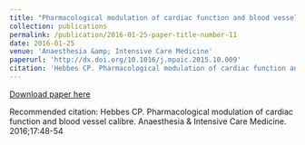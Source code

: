 ```yaml
---
title: "Pharmacological modulation of cardiac function and blood vessel calibre"
collection: publications
permalink: /publication/2016-01-25-paper-title-number-11
date: 2016-01-25
venue: 'Anaesthesia &amp; Intensive Care Medicine'
paperurl: 'http://dx.doi.org/10.1016/j.mpaic.2015.10.009'
citation: 'Hebbes CP. Pharmacological modulation of cardiac function and blood vessel calibre. Anaesthesia &amp; Intensive Care Medicine. 2016;17:48-54'
---
```


<a href='http://dx.doi.org/10.1016/j.mpaic.2015.10.009'>Download paper here</a>

Recommended citation: Hebbes CP. Pharmacological modulation of cardiac function and blood vessel calibre. Anaesthesia & Intensive Care Medicine. 2016;17:48-54